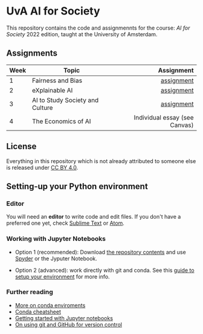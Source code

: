 # UvA AI for Society

This repository contains the code and assignmennts for the course: *AI for Society* 2022 edition, taught at the University of Amsterdam.

## Assignments

| Week         | Topic           | Assignment  |
| ------------- |-------------| -----:|
| 1      | Fairness and Bias | <a href='week_1/assignment/Machine Bias.ipynb'>assignment</a> |
| 2      | eXplainable AI | <a href='week_2/assignment/Civility in Communication.ipynb'>assignment</a> |
| 3      | AI to Study Society and Culture | <a href='week_3/assignment/'>assignment</a> |
| 4      | The Economics of AI | Individual essay (see Canvas) |

## License

Everything in this repository which is not already attributed to someone else is released under [CC BY 4.0](https://creativecommons.org/licenses/by/4.0/). 

## Setting-up your Python environment

### Editor

You will need an **editor** to write code and edit files. If you don't have a preferred one yet, check [Sublime Text](https://www.sublimetext.com/) or [Atom](https://atom.io/).

### Working with Jupyter Notebooks

* Option 1 (recommended): Download [the repository contents](https://github.com/Giovanni1085/UvA_AIforSociety_2022) and use [Spyder](https://www.spyder-ide.org/) or the Jyputer Notebook.

* Option 2 (advanced): work directly with git and conda. See this [guide to setup your environment](https://github.com/Giovanni1085/UvA_CDH_2020/blob/master/setup.md) for more info.

### Further reading

* [More on conda enviroments](https://docs.conda.io/projects/conda/en/latest/user-guide/tasks/manage-environments.html)
* [Conda cheatsheet](https://docs.conda.io/projects/conda/en/4.6.0/_downloads/52a95608c49671267e40c689e0bc00ca/conda-cheatsheet.pdf)
* [Getting started with Jupyter notebooks](https://medium.com/codingthesmartway-com-blog/getting-started-with-jupyter-notebook-for-python-4e7082bd5d46)
* [On using git and GitHub for version control](https://alan-turing-institute.github.io/rsd-engineeringcourse/ch02git)
